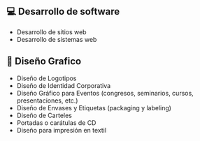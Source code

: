 ## 💻 Desarrollo de software
- Desarrollo de sitios web
- Desarrollo de sistemas web

## 🎨 Diseño Grafico
- Diseño de Logotipos
- Diseño de Identidad Corporativa
- Diseño Gráfico para Eventos (congresos, seminarios, cursos, presentaciones, etc.)
- Diseño de Envases y Etiquetas (packaging y labeling)
- Diseño de Carteles
- Portadas o carátulas de CD
- Diseño para impresión en textil
